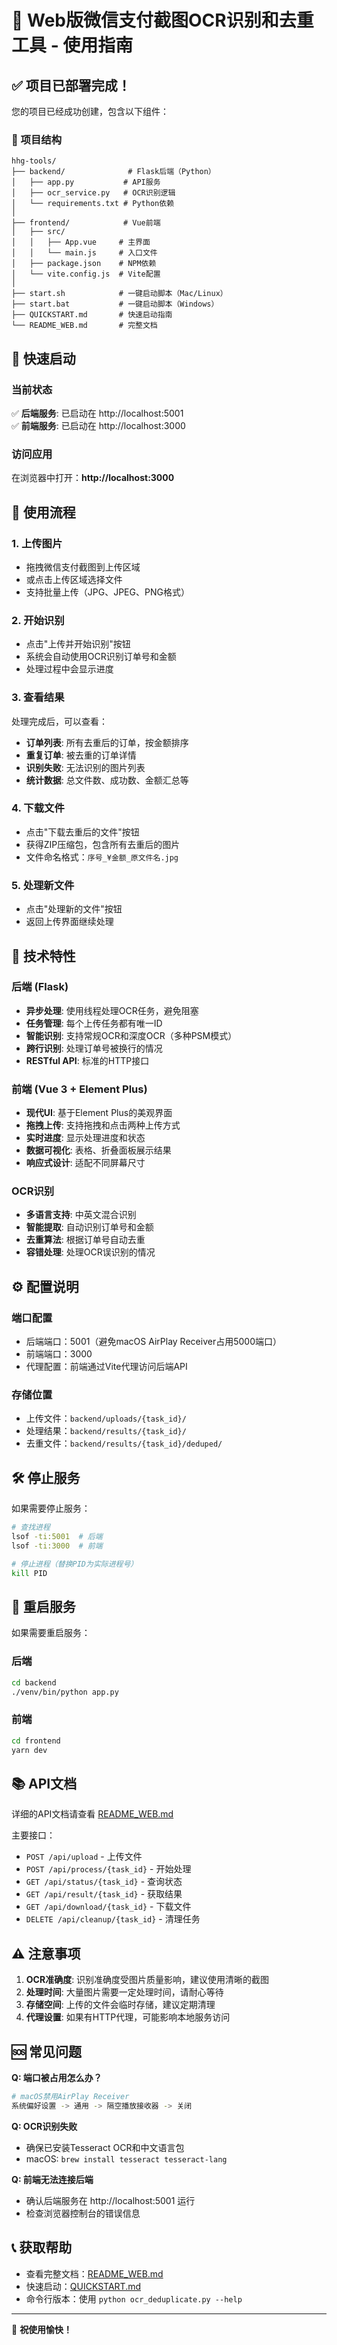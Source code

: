 # 🎉 Web版微信支付截图OCR识别和去重工具 - 使用指南

## ✅ 项目已部署完成！

您的项目已经成功创建，包含以下组件：

### 📁 项目结构
```
hhg-tools/
├── backend/              # Flask后端（Python）
│   ├── app.py           # API服务
│   ├── ocr_service.py   # OCR识别逻辑
│   └── requirements.txt # Python依赖
│
├── frontend/            # Vue前端
│   ├── src/
│   │   ├── App.vue     # 主界面
│   │   └── main.js     # 入口文件
│   ├── package.json    # NPM依赖
│   └── vite.config.js  # Vite配置
│
├── start.sh            # 一键启动脚本（Mac/Linux）
├── start.bat           # 一键启动脚本（Windows）
├── QUICKSTART.md       # 快速启动指南
└── README_WEB.md       # 完整文档
```

## 🚀 快速启动

### 当前状态

✅ **后端服务**: 已启动在 http://localhost:5001  
✅ **前端服务**: 已启动在 http://localhost:3000  

### 访问应用

在浏览器中打开：**http://localhost:3000**

## 📖 使用流程

### 1. 上传图片
- 拖拽微信支付截图到上传区域
- 或点击上传区域选择文件
- 支持批量上传（JPG、JPEG、PNG格式）

### 2. 开始识别
- 点击"上传并开始识别"按钮
- 系统会自动使用OCR识别订单号和金额
- 处理过程中会显示进度

### 3. 查看结果
处理完成后，可以查看：
- **订单列表**: 所有去重后的订单，按金额排序
- **重复订单**: 被去重的订单详情
- **识别失败**: 无法识别的图片列表
- **统计数据**: 总文件数、成功数、金额汇总等

### 4. 下载文件
- 点击"下载去重后的文件"按钮
- 获得ZIP压缩包，包含所有去重后的图片
- 文件命名格式：`序号_¥金额_原文件名.jpg`

### 5. 处理新文件
- 点击"处理新的文件"按钮
- 返回上传界面继续处理

## 🔧 技术特性

### 后端 (Flask)
- **异步处理**: 使用线程处理OCR任务，避免阻塞
- **任务管理**: 每个上传任务都有唯一ID
- **智能识别**: 支持常规OCR和深度OCR（多种PSM模式）
- **跨行识别**: 处理订单号被换行的情况
- **RESTful API**: 标准的HTTP接口

### 前端 (Vue 3 + Element Plus)
- **现代UI**: 基于Element Plus的美观界面
- **拖拽上传**: 支持拖拽和点击两种上传方式
- **实时进度**: 显示处理进度和状态
- **数据可视化**: 表格、折叠面板展示结果
- **响应式设计**: 适配不同屏幕尺寸

### OCR识别
- **多语言支持**: 中英文混合识别
- **智能提取**: 自动识别订单号和金额
- **去重算法**: 根据订单号自动去重
- **容错处理**: 处理OCR误识别的情况

## ⚙️ 配置说明

### 端口配置
- 后端端口：5001（避免macOS AirPlay Receiver占用5000端口）
- 前端端口：3000
- 代理配置：前端通过Vite代理访问后端API

### 存储位置
- 上传文件：`backend/uploads/{task_id}/`
- 处理结果：`backend/results/{task_id}/`
- 去重文件：`backend/results/{task_id}/deduped/`

## 🛠 停止服务

如果需要停止服务：

```bash
# 查找进程
lsof -ti:5001  # 后端
lsof -ti:3000  # 前端

# 停止进程（替换PID为实际进程号）
kill PID
```

## 🔄 重启服务

如果需要重启服务：

### 后端
```bash
cd backend
./venv/bin/python app.py
```

### 前端
```bash
cd frontend
yarn dev
```

## 📚 API文档

详细的API文档请查看 [README_WEB.md](README_WEB.md)

主要接口：
- `POST /api/upload` - 上传文件
- `POST /api/process/{task_id}` - 开始处理
- `GET /api/status/{task_id}` - 查询状态
- `GET /api/result/{task_id}` - 获取结果
- `GET /api/download/{task_id}` - 下载文件
- `DELETE /api/cleanup/{task_id}` - 清理任务

## ⚠️ 注意事项

1. **OCR准确度**: 识别准确度受图片质量影响，建议使用清晰的截图
2. **处理时间**: 大量图片需要一定处理时间，请耐心等待
3. **存储空间**: 上传的文件会临时存储，建议定期清理
4. **代理设置**: 如果有HTTP代理，可能影响本地服务访问

## 🆘 常见问题

**Q: 端口被占用怎么办？**
```bash
# macOS禁用AirPlay Receiver
系统偏好设置 -> 通用 -> 隔空播放接收器 -> 关闭
```

**Q: OCR识别失败**
- 确保已安装Tesseract OCR和中文语言包
- macOS: `brew install tesseract tesseract-lang`

**Q: 前端无法连接后端**
- 确认后端服务在 http://localhost:5001 运行
- 检查浏览器控制台的错误信息

## 📞 获取帮助

- 查看完整文档：[README_WEB.md](README_WEB.md)
- 快速启动：[QUICKSTART.md](QUICKSTART.md)
- 命令行版本：使用 `python ocr_deduplicate.py --help`

---

🎊 **祝使用愉快！**


